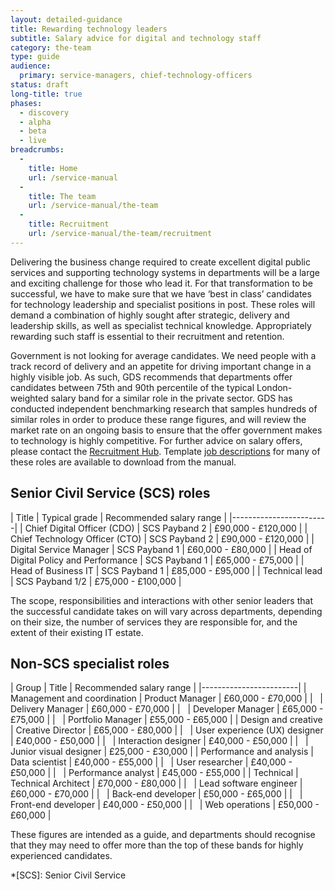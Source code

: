```yaml
---
layout: detailed-guidance
title: Rewarding technology leaders
subtitle: Salary advice for digital and technology staff
category: the-team
type: guide
audience:
  primary: service-managers, chief-technology-officers
status: draft
long-title: true
phases:
  - discovery
  - alpha
  - beta
  - live
breadcrumbs:
  -
    title: Home
    url: /service-manual
  -
    title: The team
    url: /service-manual/the-team
  -
    title: Recruitment
    url: /service-manual/the-team/recruitment
---
```


Delivering the business change required to create excellent digital public services and supporting technology systems in departments will be a large and exciting challenge for those who lead it. For that transformation to be successful, we have to make sure that we have ‘best in class’ candidates for technology leadership and specialist positions in post. These roles will demand a combination of highly sought after strategic, delivery and leadership skills, as well as specialist technical knowledge. Appropriately rewarding such staff is essential to their recruitment and retention.

Government is not looking for average candidates. We need people with a track record of delivery and an appetite for driving important change in a highly visible job. As such, GDS recommends that departments offer candidates between 75th and 90th percentile of the typical London-weighted salary band for a similar role in the private sector. GDS has conducted independent benchmarking research that samples hundreds of similar roles in order to produce these range figures, and will review the market rate on an ongoing basis to ensure that the offer government makes to technology is highly competitive. For further advice on salary offers, please contact the [Recruitment Hub](mailto:digitaltalent@digital.cabinet-office.gov.uk). Template [job descriptions](/service-manual/the-team/recruitment/job-descriptions.html) for many of these roles are available to download from the manual.

## Senior Civil Service (SCS) roles

| Title | Typical grade | Recommended salary range |
|------------------------|
| Chief Digital Officer (CDO)  | SCS Payband 2 | £90,000 - £120,000 |
| Chief Technology Officer (CTO) | SCS Payband 2 | £90,000 - £120,000 |
| Digital Service Manager | SCS Payband 1 | £60,000 - £80,000 |
| Head of Digital Policy and Performance | SCS Payband 1 | £65,000 - £75,000 |
| Head of Business IT  | SCS Payband 1 | £85,000 - £95,000 |
| Technical lead  | SCS Payband 1/2 | £75,000 - £100,000 |


The scope, responsibilities and interactions with other senior leaders that the successful candidate takes on will vary across departments, depending on their size, the number of services they are responsible for, and the extent of their existing IT estate.

## Non-SCS specialist roles


| Group | Title | Recommended salary range |
|------------------------|
| Management and coordination | Product Manager | £60,000 - £70,000 |
| &nbsp;  | Delivery Manager | £60,000 - £70,000 |
| &nbsp; | Developer Manager | £65,000 - £75,000 |
| &nbsp; | Portfolio Manager | £55,000 - £65,000 |
| Design and creative  | Creative Director | £65,000 - £80,000 |
| &nbsp;  | User experience (UX) designer | £40,000 - £50,000 |
| &nbsp; | Interaction designer | £40,000 - £50,000 |
| &nbsp; | Junior visual designer | £25,000 - £30,000 |
| Performance and analysis | Data scientist | £40,000 - £55,000 |
| &nbsp;  | User researcher | £40,000 - £50,000 |
| &nbsp; | Performance analyst | £45,000 - £55,000 |
| Technical | Technical Architect | £70,000 - £80,000 |
| &nbsp;  | Lead software engineer | £60,000 - £70,000 |
| &nbsp; | Back-end developer | £50,000 - £65,000 |
| &nbsp; | Front-end developer | £40,000 - £50,000 |
| &nbsp; | Web operations | £50,000 - £60,000 |

These figures are intended as a guide, and departments should recognise that they may need to offer more than the top of these bands for highly experienced candidates.

*[SCS]: Senior Civil Service

